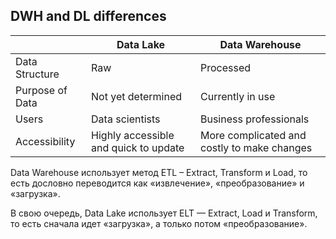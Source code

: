 ## DWH and DL differences

|                 | Data Lake                             | Data Warehouse                              |
|-----------------|---------------------------------------|---------------------------------------------|
| Data Structure  | Raw                                   | Processed                                   |
| Purpose of Data | Not yet determined                    | Currently in use                            |
| Users           | Data scientists                       | Business professionals                      |
| Accessibility   | Highly accessible and quick to update | More complicated and costly to make changes |


Data Warehouse использует метод ETL – Extract, Transform и Load,
то есть дословно переводится как «извлечение», «преобразование» и «загрузка».

В свою очередь, Data Lake использует ELT  — Extract, Load и Transform,
то есть сначала идет «загрузка», а только потом «преобразование».
